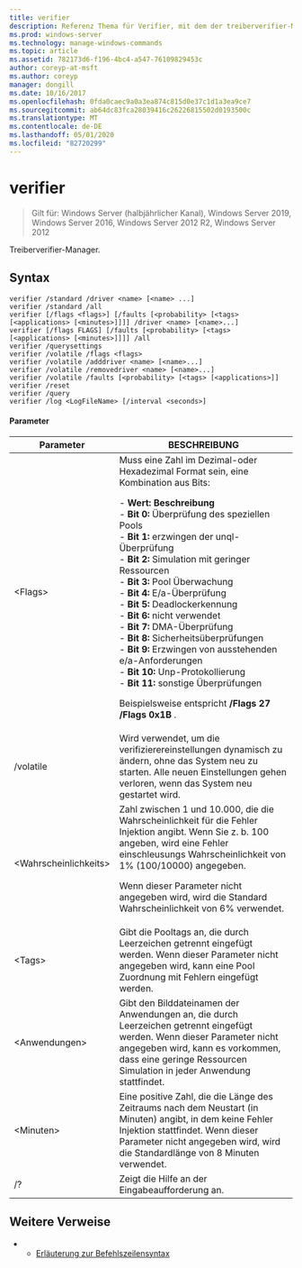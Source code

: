 ```yaml
---
title: verifier
description: Referenz Thema für Verifier, mit dem der treiberverifier-Manager ausgeführt wird.
ms.prod: windows-server
ms.technology: manage-windows-commands
ms.topic: article
ms.assetid: 782173d6-f196-4bc4-a547-76109829453c
author: coreyp-at-msft
ms.author: coreyp
manager: dongill
ms.date: 10/16/2017
ms.openlocfilehash: 0fda0caec9a0a3ea874c815d0e37c1d1a3ea9ce7
ms.sourcegitcommit: ab64dc83fca28039416c26226815502d0193500c
ms.translationtype: MT
ms.contentlocale: de-DE
ms.lasthandoff: 05/01/2020
ms.locfileid: "82720299"
---
```

# <a name="verifier"></a>verifier

> Gilt für: Windows Server (halbjährlicher Kanal), Windows Server 2019, Windows Server 2016, Windows Server 2012 R2, Windows Server 2012

Treiberverifier-Manager.  

## <a name="syntax"></a>Syntax  
```  
verifier /standard /driver <name> [<name> ...]  
verifier /standard /all  
verifier [/flags <flags>] [/faults [<probability> [<tags> [<applications> [<minutes>]]]] /driver <name> [<name>...]  
verifier [/flags FLAGS] [/faults [<probability> [<tags> [<applications> [<minutes>]]]] /all  
verifier /querysettings  
verifier /volatile /flags <flags>  
verifier /volatile /adddriver <name> [<name>...]  
verifier /volatile /removedriver <name> [<name>...]  
verifier /volatile /faults [<probability> [<tags> [<applications>]]  
verifier /reset  
verifier /query  
verifier /log <LogFileName> [/interval <seconds>]  
```  
#### <a name="parameters"></a>Parameter  
|Parameter|BESCHREIBUNG|  
|-------|--------|  
|\<Flags>|Muss eine Zahl im Dezimal-oder Hexadezimal Format sein, eine Kombination aus Bits:<p>-   **Wert: Beschreibung**<br />-   **Bit 0:** Überprüfung des speziellen Pools<br />-   **Bit 1:** erzwingen der unql-Überprüfung<br />-   **Bit 2:** Simulation mit geringer Ressourcen<br />-   **Bit 3:** Pool Überwachung<br />-   **Bit 4:** E/a-Überprüfung<br />-   **Bit 5:** Deadlockerkennung<br />-   **Bit 6:** nicht verwendet<br />-   **Bit 7:** DMA-Überprüfung<br />-   **Bit 8:** Sicherheitsüberprüfungen<br />-   **Bit 9:** Erzwingen von ausstehenden e/a-Anforderungen<br />-   **Bit 10:** Unp-Protokollierung<br />-   **Bit 11:** sonstige Überprüfungen<p>Beispielsweise entspricht **/Flags 27** **/Flags 0x1B** .|  
|/volatile|Wird verwendet, um die verifizierereinstellungen dynamisch zu ändern, ohne das System neu zu starten. Alle neuen Einstellungen gehen verloren, wenn das System neu gestartet wird.|  
|\<Wahrscheinlichkeits>|Zahl zwischen 1 und 10.000, die die Wahrscheinlichkeit für die Fehler Injektion angibt. Wenn Sie z. b. 100 angeben, wird eine Fehler einschleusungs Wahrscheinlichkeit von 1% (100/10000) angegeben.<p>Wenn dieser Parameter nicht angegeben wird, wird die Standard Wahrscheinlichkeit von 6% verwendet.|  
|\<Tags>|Gibt die Pooltags an, die durch Leerzeichen getrennt eingefügt werden. Wenn dieser Parameter nicht angegeben wird, kann eine Pool Zuordnung mit Fehlern eingefügt werden.|  
|\<Anwendungen>|Gibt den Bilddateinamen der Anwendungen an, die durch Leerzeichen getrennt eingefügt werden. Wenn dieser Parameter nicht angegeben wird, kann es vorkommen, dass eine geringe Ressourcen Simulation in jeder Anwendung stattfindet.|  
|\<Minuten>|Eine positive Zahl, die die Länge des Zeitraums nach dem Neustart (in Minuten) angibt, in dem keine Fehler Injektion stattfindet. Wenn dieser Parameter nicht angegeben wird, wird die Standardlänge von 8 Minuten verwendet.|  
|/?|Zeigt die Hilfe an der Eingabeaufforderung an.|  

## <a name="additional-references"></a>Weitere Verweise  
-   - [Erläuterung zur Befehlszeilensyntax](command-line-syntax-key.md)  